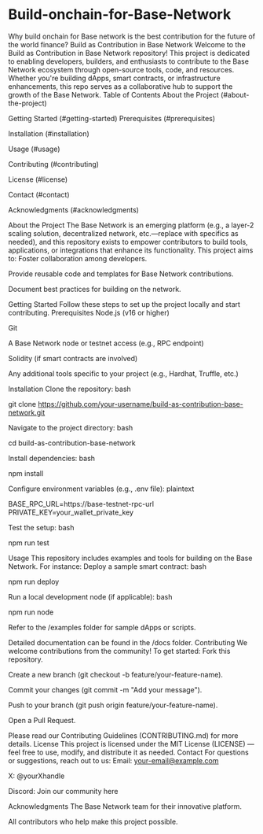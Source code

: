 # Build-onchain-for-Base-Network
Why build onchain for Base network is the best contribution for the future of the world finance?
Build as Contribution in Base Network
Welcome to the Build as Contribution in Base Network repository! This project is dedicated to enabling developers, builders, and enthusiasts to contribute to the Base Network ecosystem through open-source tools, code, and resources. Whether you're building dApps, smart contracts, or infrastructure enhancements, this repo serves as a collaborative hub to support the growth of the Base Network.
Table of Contents
About the Project (#about-the-project)

Getting Started (#getting-started)
Prerequisites (#prerequisites)

Installation (#installation)

Usage (#usage)

Contributing (#contributing)

License (#license)

Contact (#contact)

Acknowledgments (#acknowledgments)

About the Project
The Base Network is an emerging platform (e.g., a layer-2 scaling solution, decentralized network, etc.—replace with specifics as needed), and this repository exists to empower contributors to build tools, applications, or integrations that enhance its functionality. This project aims to:
Foster collaboration among developers.

Provide reusable code and templates for Base Network contributions.

Document best practices for building on the network.

Getting Started
Follow these steps to set up the project locally and start contributing.
Prerequisites
Node.js (v16 or higher)

Git

A Base Network node or testnet access (e.g., RPC endpoint)

Solidity (if smart contracts are involved)

Any additional tools specific to your project (e.g., Hardhat, Truffle, etc.)

Installation
Clone the repository:
bash

git clone https://github.com/your-username/build-as-contribution-base-network.git

Navigate to the project directory:
bash

cd build-as-contribution-base-network

Install dependencies:
bash

npm install

Configure environment variables (e.g., .env file):
plaintext

BASE_RPC_URL=https://base-testnet-rpc-url
PRIVATE_KEY=your_wallet_private_key

Test the setup:
bash

npm run test

Usage
This repository includes examples and tools for building on the Base Network. For instance:
Deploy a sample smart contract:
bash

npm run deploy

Run a local development node (if applicable):
bash

npm run node

Refer to the /examples folder for sample dApps or scripts.

Detailed documentation can be found in the /docs folder.
Contributing
We welcome contributions from the community! To get started:
Fork this repository.

Create a new branch (git checkout -b feature/your-feature-name).

Commit your changes (git commit -m "Add your message").

Push to your branch (git push origin feature/your-feature-name).

Open a Pull Request.

Please read our Contributing Guidelines (CONTRIBUTING.md) for more details.
License
This project is licensed under the MIT License (LICENSE) — feel free to use, modify, and distribute it as needed.
Contact
For questions or suggestions, reach out to us:
Email: your-email@example.com

X: @yourXhandle

Discord: Join our community here

Acknowledgments
The Base Network team for their innovative platform.

All contributors who help make this project possible.

